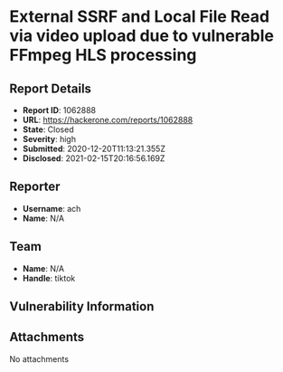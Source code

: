 # External SSRF and Local File Read via video upload due to vulnerable FFmpeg HLS processing

## Report Details
- **Report ID**: 1062888
- **URL**: https://hackerone.com/reports/1062888
- **State**: Closed
- **Severity**: high
- **Submitted**: 2020-12-20T11:13:21.355Z
- **Disclosed**: 2021-02-15T20:16:56.169Z

## Reporter
- **Username**: ach
- **Name**: N/A

## Team
- **Name**: N/A
- **Handle**: tiktok

## Vulnerability Information


## Attachments
No attachments
